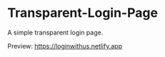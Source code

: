 # Transparent-Login-Page

A simple transparent login page.

Preview: https://loginwithus.netlify.app


